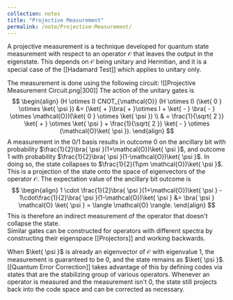 ```yaml
---
collection: notes
title: "Projective Measurement"
permalink: /note/Projective-Measurement/
---
```

A projective measurement is a technique developed for quantum state measurement with respect to an operator $\mathcal{O}$ that leaves the output in the eigenstate. This depends on $\mathcal{O}$ being unitary and Hermitian, and it is a special case of the [[Hadamard Test]] which applies to unitary only.

The measurement is done using the following circuit:
![[Projective Measurement Circuit.png|300]] 
The action of the unitary gates is
$$
\begin{align}
(H \otimes I) CNOT_{\mathcal{O}} (H \otimes I) (\ket{ 0 } \otimes \ket{ \psi })
&= (\ket{ + }\bra{ + }\otimes I + \ket{ - } \bra{ - } \otimes \mathcal{O})(\ket{ 0 } \otimes \ket{ \psi })  \\
 & = \frac{1}{\sqrt{ 2 }} \ket{ + } \otimes \ket{ \psi } + \frac{1}{\sqrt{ 2 }} \ket{ - } \otimes (\mathcal{O}\ket{ \psi }).
\end{align}
$$
A measurement in the 0/1 basis results in outcome 0 on the ancillary bit with probability $\frac{1}{2}\bra{ \psi }(1+\mathcal{O})\ket{ \psi }$, and outcome 1 with probability $\frac{1}{2}\bra{ \psi }(1-\mathcal{O})\ket{ \psi }$. In doing so, the state collapses to $\frac{1}{2}(1\pm \mathcal{O})\ket{ \psi }$. This is a projection of the state onto the space of eigenvectors of the operator $\mathcal{O}$.
The expectation value of the ancillary bit outcome is 
$$
\begin{align}
1 \cdot \frac{1}{2}\bra{ \psi }(1+\mathcal{O})\ket{ \psi } - 1\cdot\frac{1}{2}\bra{ \psi }(1-\mathcal{O})\ket{ \psi }
&= \bra{ \psi } \mathcal{O} \ket{ \psi } = \langle \mathcal{O} \rangle.
\end{align}
$$
This is therefore an indirect measurement of the operator that doesn't collapse the state.  
Similar gates can be constructed for operators with different spectra by constructing their eigenspace [[Projectors]] and working backwards.

When $\ket{ \psi }$ is already an eigenvector of $\mathcal{O}$ with eigenvalue 1, the measurement is guaranteed to be 0, and the state remains as $\ket{ \psi }$. [[Quantum Error Correction]] takes advantage of this by defining codes via states that are the stabilizing group of various operators. Whenever an operator is measured and the measurement isn't 0, the state still projects back into the code space and can be corrected as necessary.